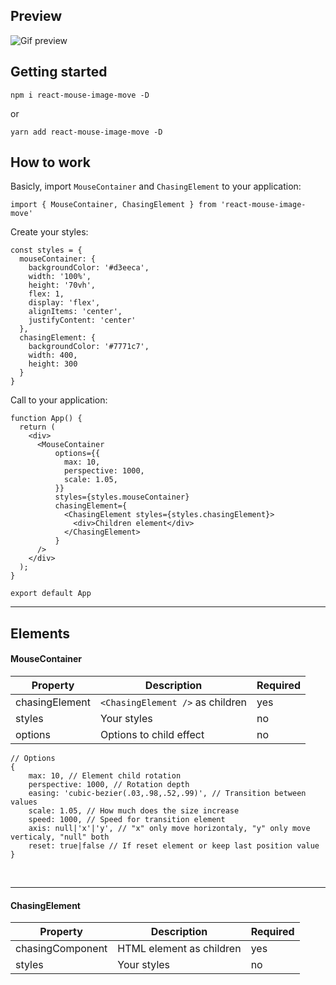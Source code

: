 ## Preview

![Gif preview](https://github.com/leoncarey/react-mouse-image-move/blob/main/docs/preview.gif?raw=true)

## Getting started

```
npm i react-mouse-image-move -D
```
or
```
yarn add react-mouse-image-move -D
```

## How to work

Basicly, import ```MouseContainer``` and ```ChasingElement``` to your application:

```tsx
import { MouseContainer, ChasingElement } from 'react-mouse-image-move'
```

Create your styles:
```tsx
const styles = {
  mouseContainer: {
    backgroundColor: '#d3eeca',
    width: '100%',
    height: '70vh',
    flex: 1,
    display: 'flex',
    alignItems: 'center',
    justifyContent: 'center'
  },
  chasingElement: {
    backgroundColor: '#7771c7',
    width: 400,
    height: 300
  }
}
```

Call to your application:

```tsx
function App() {
  return (
    <div>
      <MouseContainer
          options={{
            max: 10,
            perspective: 1000,
            scale: 1.05,
          }}
          styles={styles.mouseContainer}
          chasingElement={
            <ChasingElement styles={styles.chasingElement}>
              <div>Children element</div>
            </ChasingElement>
          }
      />
    </div>
  );
}

export default App
```

---
## Elements

#### MouseContainer

| Property       | Description                           | Required  |
| -------------- | ------------------------------------- | --------- |
| chasingElement | ```<ChasingElement />``` as children  | yes       |
| styles         | Your styles                           | no        |
| options        | Options to child effect               | no        |


```tsx
// Options
{
    max: 10, // Element child rotation
    perspective: 1000, // Rotation depth
    easing: 'cubic-bezier(.03,.98,.52,.99)', // Transition between values
    scale: 1.05, // How much does the size increase
    speed: 1000, // Speed for transition element
    axis: null|'x'|'y', // "x" only move horizontaly, "y" only move verticaly, "null" both
    reset: true|false // If reset element or keep last position value
}
```

<br>

---

#### ChasingElement

| Property         | Description                           | Required  |
| ---------------- | ------------------------------------- | --------- |
| chasingComponent | HTML element as children              | yes       |
| styles           | Your styles                           | no        |